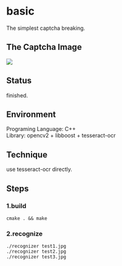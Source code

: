 # basic
The simplest captcha breaking.

## The Captcha Image
![](../basic.jpg)

## Status
finished.  

## Environment
Programing Language: C++  
Library: opencv2 + libboost + tesseract-ocr

## Technique
use tesseract-ocr directly.

## Steps
### 1.build
``` shell
cmake . && make
```
### 2.recognize
``` shell
./recognizer test1.jpg
./recognizer test2.jpg
./recognizer test3.jpg
```
